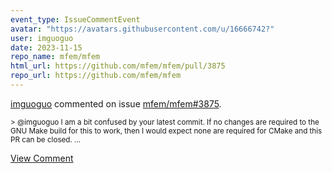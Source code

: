 ```yaml
---
event_type: IssueCommentEvent
avatar: "https://avatars.githubusercontent.com/u/16666742?"
user: imguoguo
date: 2023-11-15
repo_name: mfem/mfem
html_url: https://github.com/mfem/mfem/pull/3875
repo_url: https://github.com/mfem/mfem
---
```


<a href='https://github.com/imguoguo' target='_blank'>imguoguo</a> commented on issue <a href='https://github.com/mfem/mfem/pull/3875' target='_blank'>mfem/mfem#3875</a>.

<small>> @imguoguo I am a bit confused by your latest commit. If no changes are required to the GNU Make build for this to work, then I would expect none are required for CMake and this PR can be closed....</small>

<a href='https://github.com/mfem/mfem/pull/3875' target='_blank'>View Comment</a>